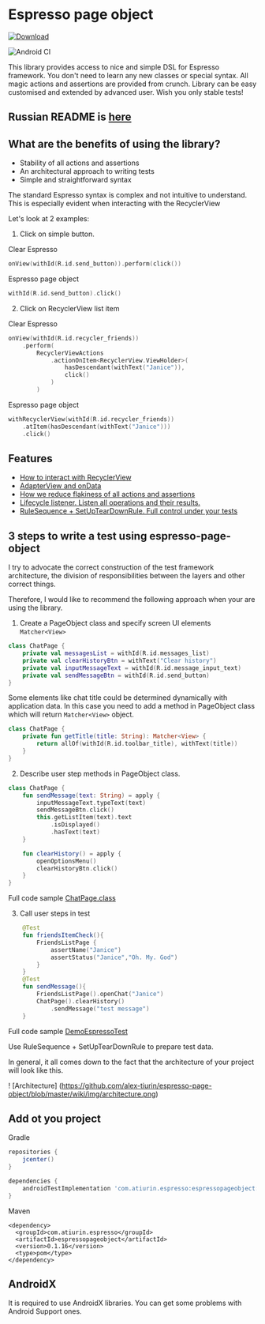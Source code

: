 # Espresso page object

[![Download](https://api.bintray.com/packages/alex-tiurin/espresso-page-object/espressopageobject/images/download.svg)](https://bintray.com/alex-tiurin/espresso-page-object/espressopageobject/_latestVersion)

![Android CI](https://github.com/alex-tiurin/espresso-page-object/workflows/AndroidCI/badge.svg)

This library provides access to nice and simple DSL for Espresso framework.
You don't need to learn any new classes or special syntax. All magic actions and assertions are provided from crunch.
Library can be easy customised and extended by advanced user. Wish you only stable tests!

## Russian README is [here](https://github.com/alex-tiurin/espresso-page-object/blob/master/README_RU.md)

## What are the benefits of using the library?

- Stability of all actions and assertions
- An architectural approach to writing tests
- Simple and straightforward syntax

The standard Espresso syntax is complex and not intuitive to understand. This is especially evident when interacting with the RecyclerView

Let's look at 2 examples:

1. Click on simple button.

Clear Espresso

```kotlin
onView(withId(R.id.send_button)).perform(click())
```
 Espresso page object
```kotlin
withId(R.id.send_button).click()
```

2. Click on RecyclerView list item

Clear Espresso

```kotlin
onView(withId(R.id.recycler_friends))
    .perform(
        RecyclerViewActions
            .actionOnItem<RecyclerView.ViewHolder>(
                hasDescendant(withText("Janice")),
                click()
            )
        )
```
 Espresso page object
```kotlin
withRecyclerView(withId(R.id.recycler_friends))
    .atItem(hasDescendant(withText("Janice")))
    .click()
```

## Features

-  [How to interact with RecyclerView](https://github.com/alex-tiurin/espresso-page-object/blob/master/wiki/en/adapterview.md)
-  [AdapterView and onData](https://github.com/alex-tiurin/espresso-page-object/blob/master/wiki/en/adapterview.md)
-  [How we reduce flakiness of all actions and assertions](https://github.com/alex-tiurin/espresso-page-object/blob/master/wiki/en/operations_stability.md)
-  [Lifecycle listener. Listen all operations and their results.](https://github.com/alex-tiurin/espresso-page-object/blob/master/wiki/en/lifecycle_listener.md)
-  [RuleSequence + SetUpTearDownRule. Full control under your tests](https://github.com/alex-tiurin/espresso-page-object/blob/master/wiki/en/rulesequence_setupterdownrule.md)

## 3 steps to write a test using espresso-page-object

I try to advocate the correct construction of the test framework architecture, the division of responsibilities between the layers and other correct things.

Therefore, I would like to recommend the following approach when your are using the library.

1. Create a PageObject class and specify screen UI elements `Matcher<View>`

```kotlin
class ChatPage {
    private val messagesList = withId(R.id.messages_list)
    private val clearHistoryBtn = withText("Clear history")
    private val inputMessageText = withId(R.id.message_input_text)
    private val sendMessageBtn = withId(R.id.send_button)
}
```
Some elements like chat title could be determined dynamically with application data.
In this case you need to add a method in PageObject class which will return `Matcher<View>` object.

```kotlin
class ChatPage {
    private fun getTitle(title: String): Matcher<View> {
        return allOf(withId(R.id.toolbar_title), withText(title))
    }
}
```

2. Describe user step methods in PageObject class.

```kotlin
class ChatPage {
    fun sendMessage(text: String) = apply {
        inputMessageText.typeText(text)
        sendMessageBtn.click()
        this.getListItem(text).text
            .isDisplayed()
            .hasText(text)
    }

    fun clearHistory() = apply {
        openOptionsMenu()
        clearHistoryBtn.click()
    }
}
```
Full code sample [ChatPage.class](https://github.com/alex-tiurin/espresso-page-object/blob/master/app/src/androidTest/java/com/atiurin/espressopageobjectexample/pages/ChatPage.kt)

3. Call user steps in test

```kotlin
    @Test
    fun friendsItemCheck(){
        FriendsListPage {
            assertName("Janice")
            assertStatus("Janice","Oh. My. God")
        }
    }
    @Test
    fun sendMessage(){
        FriendsListPage().openChat("Janice")
        ChatPage().clearHistory()
            .sendMessage("test message")
    }
```

Full code sample [DemoEspressoTest](https://github.com/alex-tiurin/espresso-page-object/blob/master/app/src/androidTest/java/com/atiurin/espressopageobjectexample/tests/DemoEspressoTest.kt)

Use RuleSequence + SetUpTearDownRule to prepare test data.

In general, it all comes down to the fact that the architecture of your project will look like this.

! [Architecture] (https://github.com/alex-tiurin/espresso-page-object/blob/master/wiki/img/architecture.png)

## Add ot you project
Gradle
```groovy
repositories {
    jcenter()
}

dependencies {
    androidTestImplementation 'com.atiurin.espresso:espressopageobject:0.1.16'
}
```
Maven
```
<dependency>
  <groupId>com.atiurin.espresso</groupId>
  <artifactId>espressopageobject</artifactId>
  <version>0.1.16</version>
  <type>pom</type>
</dependency>
```

## AndroidX

It is required to use AndroidX libraries. You can get some problems with Android Support ones.
